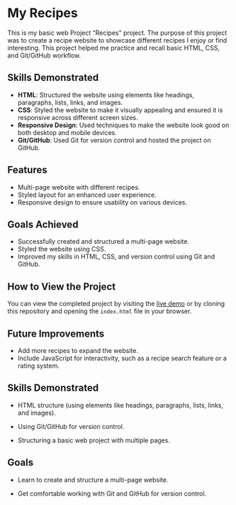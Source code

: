 # My Recipes
This is my basic web Project "Recipes" project. The purpose of this project was to create a recipe website to showcase different recipes I enjoy or find interesting. This project helped me practice and recall basic HTML, CSS, and Git/GitHub workflow.

## Skills Demonstrated
- **HTML**: Structured the website using elements like headings, paragraphs, lists, links, and images.
- **CSS**: Styled the website to make it visually appealing and ensured it is responsive across different screen sizes.
- **Responsive Design**: Used techniques to make the website look good on both desktop and mobile devices.
- **Git/GitHub**: Used Git for version control and hosted the project on GitHub.

## Features
- Multi-page website with different recipes.
- Styled layout for an enhanced user experience.
- Responsive design to ensure usability on various devices.

## Goals Achieved
- Successfully created and structured a multi-page website.
- Styled the website using CSS.
- Improved my skills in HTML, CSS, and version control using Git and GitHub.

## How to View the Project
You can view the completed project by visiting the [live demo](#) or by cloning this repository and opening the `index.html` file in your browser.

## Future Improvements
- Add more recipes to expand the website.
- Include JavaScript for interactivity, such as a recipe search feature or a rating system.

## Skills Demonstrated
- HTML structure (using elements like headings, paragraphs, lists, links, and images).

- Using Git/GitHub for version control.

- Structuring a basic web project with multiple pages.

## Goals
- Learn to create and structure a multi-page website.

- Get comfortable working with Git and GitHub for version control.

